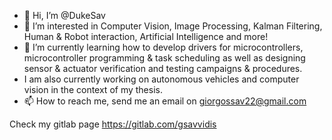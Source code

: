 - 👋 Hi, I’m @DukeSav
- 👀 I’m interested in Computer Vision, Image Processing, Kalman Filtering, Human & Robot interaction, Artificial Intelligence and more!
- 🌱 I’m currently learning how to develop drivers for microcontrollers, microcontroller programming & task scheduling as well as designing sensor & actuator verification and testing campaigns & procedures.
-    I am also currently working on autonomous vehicles and computer vision in the context of my thesis.
- 📫 How to reach me, send me an email on giorgossav22@gmail.com

Check my gitlab page https://gitlab.com/gsavvidis
